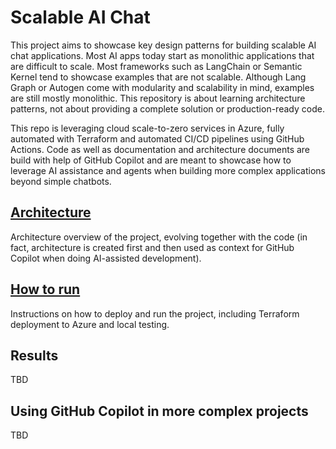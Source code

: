 # Scalable AI Chat
This project aims to showcase key design patterns for building scalable AI chat applications. Most AI apps today start as monolithic applications that are difficult to scale. Most frameworks such as LangChain or Semantic Kernel tend to showcase examples that are not scalable. Although Lang Graph or Autogen come with modularity and scalability in mind, examples are still mostly monolithic. This repository is about learning architecture patterns, not about providing a complete solution or production-ready code.

This repo is leveraging cloud scale-to-zero services in Azure, fully automated with Terraform and automated CI/CD pipelines using GitHub Actions. Code as well as documentation and architecture documents are build with help of GitHub Copilot and are meant to showcase how to leverage AI assistance and agents when building more complex applications beyond simple chatbots.

## [Architecture](./docs/Architecture.md)
Architecture overview of the project, evolving together with the code (in fact, architecture is created first and then used as context for GitHub Copilot when doing AI-assisted development).

## [How to run](./docs/HowToRun.md)
Instructions on how to deploy and run the project, including Terraform deployment to Azure and local testing.

## Results
TBD

## Using GitHub Copilot in more complex projects
TBD

